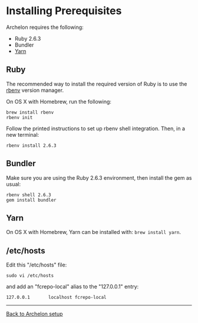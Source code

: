 # Installing Prerequisites

Archelon requires the following:

* Ruby 2.6.3
* Bundler
* [Yarn](https://yarnpkg.com/)

## Ruby

The recommended way to install the required version of Ruby is to use
the [rbenv] version manager.

On OS X with Homebrew, run the following:

```
brew install rbenv
rbenv init
```
Follow the printed instructions to set up rbenv shell integration. Then, in a
new terminal:

```
rbenv install 2.6.3
```

## Bundler

Make sure you are using the Ruby 2.6.3 environment, then install the gem as usual:

```
rbenv shell 2.6.3
gem install bundler
```

## Yarn

On OS X with Homebrew, Yarn can be installed with: `brew install yarn`.

## /etc/hosts

Edit this "/etc/hosts" file:

```
sudo vi /etc/hosts
```

and add an "fcrepo-local" alias to the "127.0.0.1" entry:

```
127.0.0.1       localhost fcrepo-local
```

---

[Back to Archelon setup](../README.md#setup)

[rbenv]: https://github.com/rbenv/rbenv